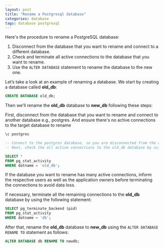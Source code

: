 ```yaml
---
layout: post
title: "Rename a Postgresql database"
categories: database
tags: database postgresql
---
```


Here's the procedure to rename a PostgreSQL database:

1. Disconnect from the database that you want to rename and connect to a different database.
2. Check and terminate all active connections to the database that you want to rename.
3. Use the `ALTER DATABASE` statement to rename the database to the new one.

Let’s take a look at an example of renaming a database. We start by creating a database called **old_db**:

```sql
CREATE DATABASE old_db;
```

Then we'll rename the **old_db** database to **new_db** following these steps:

First, disconnect from the database that you want to rename and connect to another database e.g., postgres.
And ensure there's no active connections to the target database to rename

```sql
\c postgres

-- Connect to the postgres database, so you are disconnected from the old_db database.
-- Next, check the all active connections to the old_db database by using the following query:

SELECT *
FROM pg_stat_activity
WHERE datname = 'old_db';
```

If the database you want to rename has many active connections, inform the respective users as well as the application owners before terminating the connections to avoid data loss.

If necessary, terminate all the remaining connections to the **old_db** database by using the following statement:

```sql
SELECT pg_terminate_backend (pid)
FROM pg_stat_activity
WHERE datname = 'db';
```

After that, rename the **old_db** database to **new_db** using the `ALTER DATABASE RENAME TO` statement as follows:

```sql
ALTER DATABASE db RENAME TO newdb;
```
